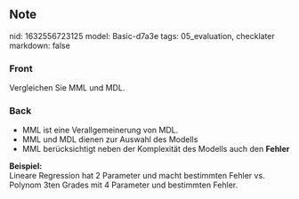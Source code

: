 ## Note
nid: 1632556723125
model: Basic-d7a3e
tags: 05_evaluation, checklater
markdown: false

### Front
Vergleichen Sie MML und MDL.

### Back
<ul>
  <li>MML ist eine Verallgemeinerung von MDL.
  <li>MML und MDL dienen zur Auswahl des Modells
  <li>MML berücksichtigt neben der Komplexität des Modells auch den
  <b>Fehler</b>
</ul>
<div>
  <b>Beispiel:</b>
</div>
<div>
  Lineare Regression hat 2 Parameter und macht bestimmten Fehler
  vs. Polynom 3ten Grades mit 4 Parameter und bestimmten Fehler.
</div>
